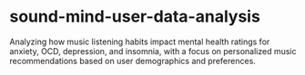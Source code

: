 # sound-mind-user-data-analysis
Analyzing how music listening habits impact mental health ratings for anxiety, OCD, depression, and insomnia, with a focus on personalized music recommendations based on user demographics and preferences.
